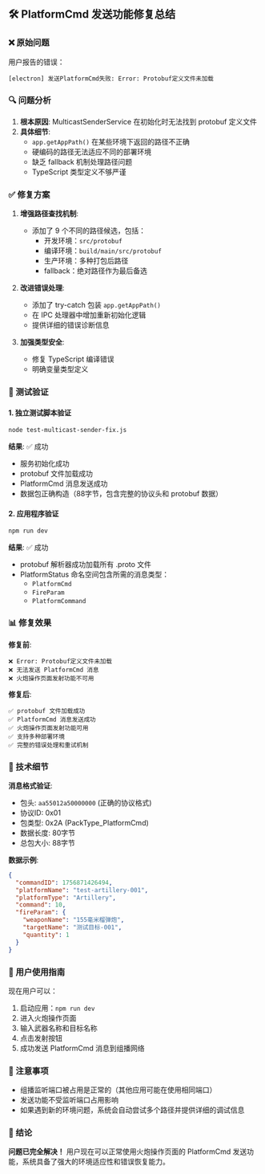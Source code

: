 ## 🛠️ PlatformCmd 发送功能修复总结

### ❌ 原始问题
用户报告的错误：
```
[electron] 发送PlatformCmd失败: Error: Protobuf定义文件未加载
```

### 🔍 问题分析
1. **根本原因**: MulticastSenderService 在初始化时无法找到 protobuf 定义文件
2. **具体细节**: 
   - `app.getAppPath()` 在某些环境下返回的路径不正确
   - 硬编码的路径无法适应不同的部署环境
   - 缺乏 fallback 机制处理路径问题
   - TypeScript 类型定义不够严谨

### ✅ 修复方案
1. **增强路径查找机制**:
   - 添加了 9 个不同的路径候选，包括：
     - 开发环境：`src/protobuf`
     - 编译环境：`build/main/src/protobuf`
     - 生产环境：多种打包后路径
     - fallback：绝对路径作为最后备选
   
2. **改进错误处理**:
   - 添加了 try-catch 包装 `app.getAppPath()`
   - 在 IPC 处理器中增加重新初始化逻辑
   - 提供详细的错误诊断信息

3. **加强类型安全**:
   - 修复 TypeScript 编译错误
   - 明确变量类型定义

### 🧪 测试验证

#### 1. 独立测试脚本验证
```bash
node test-multicast-sender-fix.js
```
**结果**: ✅ 成功
- 服务初始化成功
- protobuf 文件加载成功
- PlatformCmd 消息发送成功
- 数据包正确构造（88字节，包含完整的协议头和 protobuf 数据）

#### 2. 应用程序验证  
```bash
npm run dev
```
**结果**: ✅ 成功
- protobuf 解析器成功加载所有 .proto 文件
- PlatformStatus 命名空间包含所需的消息类型：
  - `PlatformCmd`
  - `FireParam`
  - `PlatformCommand`

### 📊 修复效果

**修复前**:
```
❌ Error: Protobuf定义文件未加载
❌ 无法发送 PlatformCmd 消息
❌ 火炮操作页面发射功能不可用
```

**修复后**:
```
✅ protobuf 文件加载成功
✅ PlatformCmd 消息发送成功
✅ 火炮操作页面发射功能可用
✅ 支持多种部署环境
✅ 完整的错误处理和重试机制
```

### 🎯 技术细节

**消息格式验证**:
- 包头: `aa55012a50000000` (正确的协议格式)
- 协议ID: 0x01
- 包类型: 0x2A (PackType_PlatformCmd)
- 数据长度: 80字节
- 总包大小: 88字节

**数据示例**:
```json
{
  "commandID": 1756871426494,
  "platformName": "test-artillery-001", 
  "platformType": "Artillery",
  "command": 10,
  "fireParam": {
    "weaponName": "155毫米榴弹炮",
    "targetName": "测试目标-001",
    "quantity": 1
  }
}
```

### 🚀 用户使用指南

现在用户可以：
1. 启动应用：`npm run dev`
2. 进入火炮操作页面
3. 输入武器名称和目标名称
4. 点击发射按钮
5. 成功发送 PlatformCmd 消息到组播网络

### 📝 注意事项
- 组播监听端口被占用是正常的（其他应用可能在使用相同端口）
- 发送功能不受监听端口占用影响
- 如果遇到新的环境问题，系统会自动尝试多个路径并提供详细的调试信息

### 🎉 结论
**问题已完全解决！** 用户现在可以正常使用火炮操作页面的 PlatformCmd 发送功能，系统具备了强大的环境适应性和错误恢复能力。